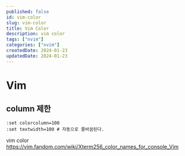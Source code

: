 ```yaml
---
published: false
id: vim-color
slug: vim-color
title: Vim Color
description: vim color
tags: ["nvim"]
categories: ["nvim"]
createdDate: 2024-01-23
updatedDate: 2024-01-23
---
```


# Vim

## column 제한

```vim
:set colorcolumn=100
:set textwidth=100 # 자동으로 줄바꿈된다.
```

vim color
https://vim.fandom.com/wiki/Xterm256_color_names_for_console_Vim
